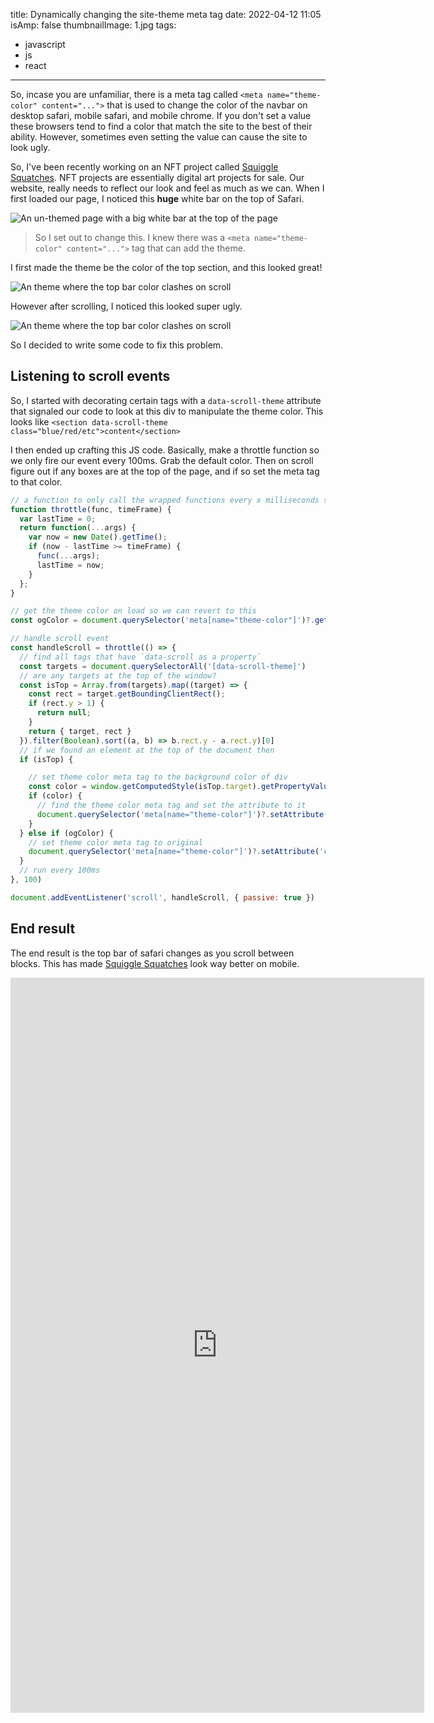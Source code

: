 title: Dynamically changing the site-theme meta tag
date: 2022-04-12 11:05
isAmp: false
thumbnailImage: 1.jpg
tags:
- javascript
- js
- react
---

So, incase you are unfamiliar, there is a meta tag called `<meta name="theme-color" content="...">` that is used to change the color of the navbar on desktop safari, mobile safari, and mobile chrome. If you don't set a value these browsers tend to find a color that match the site to the best of their ability. However, sometimes even setting the value can cause the site to look ugly.

<!-- more -->

So, I've been recently working on an NFT project called [Squiggle Squatches](http://squigglesquatches.io/). NFT projects are essentially digital art projects for sale. Our website, really needs to reflect our look and feel as much as we can. When I first loaded our page, I noticed this **huge** white bar on the top of Safari.

![An un-themed page with a big white bar at the top of the page](1.jpg)


> So I set out to change this. I knew there was a  `<meta name="theme-color" content="...">` tag that can add the theme.

I first made the theme be the color of the top section, and this looked great!

![An theme where the top bar color clashes on scroll](2.jpg)

However after scrolling, I noticed this looked super ugly.

![An theme where the top bar color clashes on scroll](3.jpg)

So I decided to write some code to fix this problem.

## Listening to scroll events

So, I started with decorating certain tags with a `data-scroll-theme` attribute that signaled our code to look at this div to manipulate the theme color. This looks like `<section data-scroll-theme class="blue/red/etc">content</section>`

I then ended up crafting this JS code. Basically, make a throttle function so we only fire our event every 100ms. Grab the default color. Then on scroll figure out if any boxes are at the top of the page, and if so set the meta tag to that color.

```js
// a function to only call the wrapped functions every x milliseconds so the scroll event doesn't make our function run all the time
function throttle(func, timeFrame) {
  var lastTime = 0;
  return function(...args) {
    var now = new Date().getTime();
    if (now - lastTime >= timeFrame) {
      func(...args);
      lastTime = now;
    }
  };
}

// get the theme color on load so we can revert to this
const ogColor = document.querySelector('meta[name="theme-color"]')?.getAttribute('content');

// handle scroll event
const handleScroll = throttle(() => {
  // find all tags that have `data-scroll as a property`
  const targets = document.querySelectorAll('[data-scroll-theme]')
  // are any targets at the top of the window?
  const isTop = Array.from(targets).map((target) => {
    const rect = target.getBoundingClientRect();
    if (rect.y > 1) {
      return null;
    }
    return { target, rect }
  }).filter(Boolean).sort((a, b) => b.rect.y - a.rect.y)[0]
  // if we found an element at the top of the document then
  if (isTop) {

    // set theme color meta tag to the background color of div
    const color = window.getComputedStyle(isTop.target).getPropertyValue('background-color')
    if (color) {
      // find the theme color meta tag and set the attribute to it
      document.querySelector('meta[name="theme-color"]')?.setAttribute('content', color);
    }
  } else if (ogColor) {
    // set theme color meta tag to original
    document.querySelector('meta[name="theme-color"]')?.setAttribute('content', ogColor);
  }
  // run every 100ms
}, 100)

document.addEventListener('scroll', handleScroll, { passive: true })

```

## End result

The end result is the top bar of safari changes as you scroll between blocks. This has made [Squiggle Squatches](http://squigglesquatches.io/) look way better on mobile.

<iframe width="662" height="1176" src="https://www.youtube.com/embed/iLksuqZP4L8" title="YouTube video player" frameborder="0" allow="accelerometer; autoplay; clipboard-write; encrypted-media; gyroscope; picture-in-picture" allowfullscreen></iframe>

<!-- ![video](https://youtu.be/iLksuqZP4L8) -->
